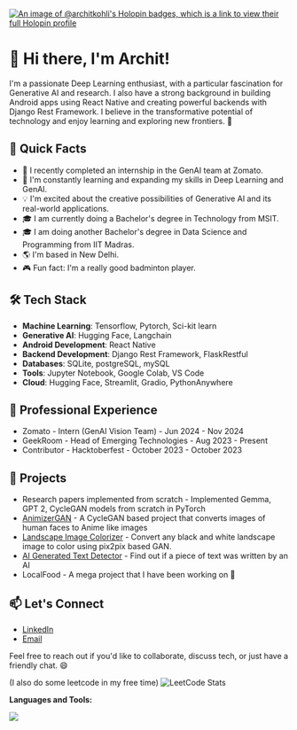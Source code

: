 [![An image of @architkohli's Holopin badges, which is a link to view their full Holopin profile](https://holopin.me/architkohli)](https://holopin.io/@architkohli)

# 👋 Hi there, I'm Archit!

I'm a passionate Deep Learning enthusiast, with a particular fascination for Generative AI and research. I also have a strong background in building Android apps using React Native and creating powerful backends with Django Rest Framework. I believe in the transformative potential of technology and enjoy learning and exploring new frontiers. 💪

## 🚀 Quick Facts

- 🔭 I recently completed an internship in the GenAI team at Zomato.
- 🌱 I'm constantly learning and expanding my skills in Deep Learning and GenAI.
- 💡 I'm excited about the creative possibilities of Generative AI and its real-world applications.
- 🎓 I am currently doing a Bachelor's degree in Technology from MSIT.
- 🎓 I am doing another Bachelor's degree in Data Science and Programming from IIT Madras.
- 🌎 I'm based in New Delhi.
- 🎮 Fun fact: I'm a really good badminton player.

## 🛠️ Tech Stack

- **Machine Learning**: Tensorflow, Pytorch, Sci-kit learn
- **Generative AI**: Hugging Face, Langchain
- **Android Development**: React Native
- **Backend Development**: Django Rest Framework, FlaskRestful
- **Databases**: SQLite, postgreSQL, mySQL
- **Tools**: Jupyter Notebook, Google Colab, VS Code
- **Cloud**: Hugging Face, Streamlit, Gradio, PythonAnywhere

## 💼 Professional Experience

- Zomato - Intern (GenAI Vision Team) - Jun 2024 - Nov 2024
- GeekRoom - Head of Emerging Technologies - Aug 2023 - Present
- Contributor - Hacktoberfest - October 2023 - October 2023

## 🌟 Projects

- Research papers implemented from scratch - Implemented Gemma, GPT 2, CycleGAN models from scratch in PyTorch
- [AnimizerGAN](https://huggingface.co/spaces/ArchitKohli/AnimizerGAN) - A CycleGAN based project that converts images of human faces to Anime like images
- [Landscape Image Colorizer](https://huggingface.co/spaces/THEGAMECHANGER/LandscapeColorizer) - Convert any black and white landscape image to color using pix2pix based GAN.
- [AI Generated Text Detector](https://ai-generated-text-detection.streamlit.app/) - Find out if a piece of text was written by an AI
- LocalFood - A mega project that I have been working on 👀

## 📫 Let's Connect
- [LinkedIn](https://www.linkedin.com/in/Archit-Kohli)
- [Email](architkohli321@gmail.com)

Feel free to reach out if you'd like to collaborate, discuss tech, or just have a friendly chat. 😄

(I also do some leetcode in my free time)
![LeetCode Stats](https://leetcard.jacoblin.cool/architkohli321?theme=transparent&font=ABeeZee&ext=heatmap)

**Languages and Tools:**
  
  <a href="https://skillicons.dev">
    <img src="https://skillicons.dev/icons?i=py,tensorflow,pytorch,firebase,github,git,gitlab,html,css,js,django,flask,mysql,postgres,postman,react,vscode,replit,stackoverflow,&perline=14" />
  </a>
